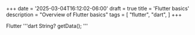 +++
date = '2025-03-04T16:12:02-06:00'
draft = true
title = 'Flutter basics'
description = "Overview of Flutter basics"
tags = [
    "flutter",
    "dart",
]
+++

Flutter
'''dart
String? getData();
'''